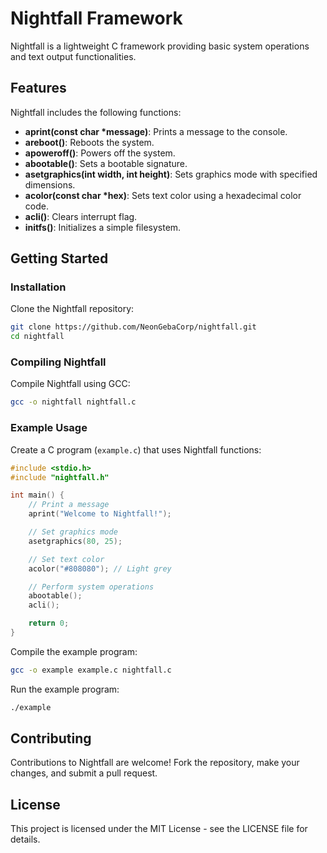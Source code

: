 # Nightfall Framework

Nightfall is a lightweight C framework providing basic system operations and text output functionalities.

## Features

Nightfall includes the following functions:

- **aprint(const char *message)**: Prints a message to the console.
- **areboot()**: Reboots the system.
- **apoweroff()**: Powers off the system.
- **abootable()**: Sets a bootable signature.
- **asetgraphics(int width, int height)**: Sets graphics mode with specified dimensions.
- **acolor(const char *hex)**: Sets text color using a hexadecimal color code.
- **acli()**: Clears interrupt flag.
- **initfs()**: Initializes a simple filesystem.

## Getting Started

### Installation

Clone the Nightfall repository:

```bash
git clone https://github.com/NeonGebaCorp/nightfall.git
cd nightfall
```

### Compiling Nightfall

Compile Nightfall using GCC:

```bash
gcc -o nightfall nightfall.c
```

### Example Usage

Create a C program (`example.c`) that uses Nightfall functions:

```c
#include <stdio.h>
#include "nightfall.h"

int main() {
    // Print a message
    aprint("Welcome to Nightfall!");

    // Set graphics mode
    asetgraphics(80, 25);

    // Set text color
    acolor("#808080"); // Light grey

    // Perform system operations
    abootable();
    acli();

    return 0;
}
```

Compile the example program:

```bash
gcc -o example example.c nightfall.c
```

Run the example program:

```bash
./example
```

## Contributing

Contributions to Nightfall are welcome! Fork the repository, make your changes, and submit a pull request.

## License

This project is licensed under the MIT License - see the LICENSE file for details.
